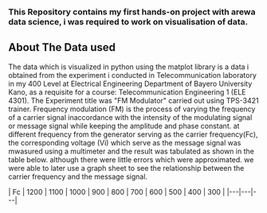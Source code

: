 ### This Repository contains my first hands-on project with arewa data science, i was required to work on visualisation of data.
## About The Data used
The data which is visualized in python using the matplot library is a data i obtained from the experiment i conducted in Telecommunication laboratory in my 400 Level at Electrical Engineering Department of Bayero University Kano, as a requisite for a course: Telecommunication Engineering 1 (ELE 4301). The Experiment title was "FM Modulator" carried out using TPS-3421 trainer. Frequency modulation (FM) is the process of varying the frequency of a carrier signal inaccordance with the intensity of the modulating signal or message signal while keeping the amplitude and phase constant. at different frequency from the generator serving as the carrier frequency(Fc), the corresponding voltage (Vi) which serve as the message signal was mwasured using a multimeter and the result was tabulated as shown in the table below. although there were little errors which were approximated. we were able to later use a graph sheet to see the relationship between the carrier frequency and the message signal.

| Fc | 1200 | 1100 | 1000 | 900 | 800 | 700 | 600 | 500 | 400 | 300 |
|---|---|---|
